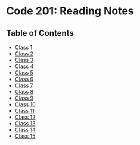 # Code 201: Reading Notes

## Table of Contents

- <a href="https://mayracu.github.io/reading-notes/code201/201class1" target="_blank">Class 1</a>
- <a href="https://mayracu.github.io/reading-notes/code201/201class2" target="_blank">Class 2</a>
- <a href="https://mayracu.github.io/reading-notes/code201/201class3" target="_blank">Class 3</a>
- <a href="https://mayracu.github.io/reading-notes/code201/201class4" target="_blank">Class 4</a>
- <a href="https://mayracu.github.io/reading-notes/code201/201class5" target="_blank">Class 5</a>
- <a href="https://mayracu.github.io/reading-notes/code201/201class6" target="_blank">Class 6</a>
- <a href="https://mayracu.github.io/reading-notes/code201/201class7" target="_blank">Class 7</a>
- <a href="https://mayracu.github.io/reading-notes/code201/201class8" target="_blank">Class 8</a>
- <a href="https://mayracu.github.io/reading-notes/code201/201class9" target="_blank">Class 9</a>
- <a href="https://mayracu.github.io/reading-notes/code201/201class10" target="_blank">Class 10</a>
- <a href="https://mayracu.github.io/reading-notes/code201/201class11" target="_blank">Class 11</a>
- <a href="https://mayracu.github.io/reading-notes/code201/201class12" target="_blank">Class 12</a>
- <a href="https://mayracu.github.io/reading-notes/code201/201class13" target="_blank">Class 13</a>
- <a href="https://mayracu.github.io/reading-notes/code201/201class14" target="_blank">Class 14</a>
- <a href="https://mayracu.github.io/reading-notes/code201/201class15" target="_blank">Class 15</a>

